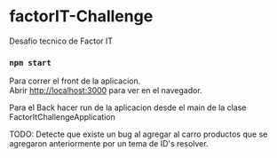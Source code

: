 # factorIT-Challenge
Desafio tecnico de Factor IT

### `npm start`

Para correr el front de la aplicacion.\
Abrir [http://localhost:3000](http://localhost:3000) para ver en el navegador.

Para el Back hacer run de la aplicacion desde el main de la clase FactorItChallengeApplication

TODO: Detecte que existe un bug al agregar al carro productos que se agregaron anteriormente por un tema de ID's resolver.
